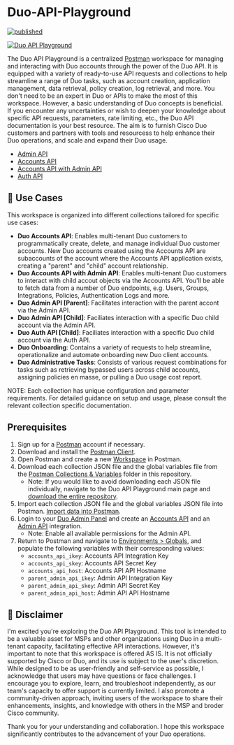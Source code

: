 # Duo-API-Playground

[![published](https://static.production.devnetcloud.com/codeexchange/assets/images/devnet-published.svg)](https://developer.cisco.com/codeexchange/github/repo/it-jonjon/Duo-API-Playground)

[![Duo API Playground](url-to-thumbnail-image)]([https://app.vidcast.io/share/embed/5ed27a58-3a8c-4aa2-8ce3-836fe086ef43](https://app.vidcast.io/share/5ed27a58-3a8c-4aa2-8ce3-836fe086ef43))


The Duo API Playground is a centralized [Postman](https://postman.com) workspace for managing and interacting with Duo accounts through the power of the Duo API. It is equipped with a variety of ready-to-use API requests and collections to help streamline a range of Duo tasks, such as account creation, application management, data retrieval, policy creation, log retrieval, and more.
You don't need to be an expert in Duo or APIs to make the most of this workspace. However, a basic understanding of Duo concepts is beneficial. If you encounter any uncertainties or wish to deepen your knowledge about specific API requests, parameters, rate limiting, etc., the Duo API documentation is your best resource. The aim is to furnish Cisco Duo customers and partners with tools and resourcess to help enhance their Duo operations, and scale and expand their Duo usage.

* [Admin API](https://duo.com/docs/adminapi)
* [Accounts API](https://duo.com/docs/accountsapi)
* [Accounts API with Admin API](https://duo.com/docs/accountsapi#using-accounts-api-with-admin-api)
* [Auth API](https://duo.com/docs/authapi)


## 🚀 Use Cases

This workspace is organized into different collections tailored for specific use cases:
* **Duo Accounts API**: Enables multi-tenant Duo customers to programmatically create, delete, and manage individual Duo customer accounts. New Duo accounts created using the Accounts API are subaccounts of the account where the Accounts API application exists, creating a "parent" and "child" account relationship.
* **Duo Accounts API with Admin API**: Enables multi-tenant Duo customers to interact with child accout objects via the Accounts API. You'll be able to fetch data from a number of Duo endpoints, e.g. Users, Groups, Integrations, Policies, Authentication Logs and more.
* **Duo Admin API [Parent]**: Facilitates interaction with the parent accont via the Admin API.
* **Duo Admin API [Child]**: Faciliates interaction with a specific Duo child account via the Admin API.
* **Duo Auth API [Child]**: Faciliates interaction with a specific Duo child account via the Auth API.
* **Duo Onboarding**: Contains a variety of requests to help streamline, operationalize and automate onboarding new Duo client accounts.
* **Duo Administrative Tasks**: Consists of various request combinations for tasks such as retrieving bypassed users across child accounts, assigning policies en masse, or pulling a Duo usage cost report.

NOTE: Each collection has unique configuration and parameter requirements. For detailed guidance on setup and usage, please consult the relevant collection specific documentation.


## Prerequisites

1. Sign up for a [Postman](https://www.postman.com/) account if necessary.
2. Download and install the [Postman Client](https://www.getpostman.com/apps).
3. Open Postman and create a new [Workspace](https://learning.postman.com/docs/getting-started/first-steps/creating-your-first-workspace/) in Postman.
4. Download each collection JSON file and the global variables file from the [Postman Collections & Variables](https://github.com/it-jonjon/Duo-API-Playground/tree/2144d8871a1fa10a760bcfcecc7bf7d1641ad2c6/Postman%20Collections%20%26%20Variables) folder in this repository.
    - Note: If you would like to avoid downloading each JSON file individually, navigate to the Duo API Playground main page and [download the entire repository](https://docs.github.com/en/repositories/working-with-files/using-files/downloading-source-code-archives).
5. Import each collection JSON file and the global variables JSON file into Postman. [Import data into Postman](https://learning.postman.com/docs/getting-started/importing-and-exporting/importing-data/).
6. Login to your [Duo Admin Panel](https://admin.duosecurity.com/) and create an [Accounts API](https://duo.com/docs/accountsapi#first-steps) and an [Admin API](https://duo.com/docs/adminapi#first-steps) integration.
    - Note: Enable all available permissions for the Admin API.
7. Return to Postman and navigate to [Environments > Globals](https://learning.postman.com/docs/sending-requests/variables/variables/#variable-scopes), and populate the following variables with their corresponding values:
    - `accounts_api_ikey`: Accounts API Integration Key
    - `accounts_api_skey`: Accounts API Secret Key
    - `accounts_api_host`: Accounts API API Hostname
    - `parent_admin_api_ikey`: Admin API Integration Key
    - `parent_admin_api_skey`: Admin API Secret Key
    - `parent_admin_api_host`: Admin API API Hostname



   

## 🚩 Disclaimer
I'm  excited you're exploring the Duo API Playground. This tool is intended to be a valuable asset for MSPs and other organizations using Duo in a multi-tenant capacity, facilitating effective API interactions. However, it's important to note that this workspace is offered AS IS. It is not officially supported by Cisco or Duo, and its use is subject to the user's discretion.
While designed to be as user-friendly and self-service as possible, I acknowledge that users may have questions or face challenges. I encourage you to explore, learn, and troubleshoot independently, as our team's capacity to offer support is currently limited. I also promote a community-driven approach, inviting users of the workspace to share their enhancements, insights, and knowledge with others in the MSP and broder Cisco community.

Thank you for your understanding and collaboration. I hope this workspace significantly contributes to the advancement of your Duo operations.



